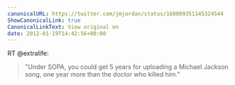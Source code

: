 ```yaml
---
canonicalURL: https://twitter.com/jmjordan/status/160009351145324544
ShowCanonicalLink: true
CanonicalLinkText: View original on
date: 2012-01-19T14:42:56+00:00
---
```

RT @extralife:
> "Under SOPA, you could get 5 years for uploading a Michael Jackson song, one year more than the doctor who killed him."